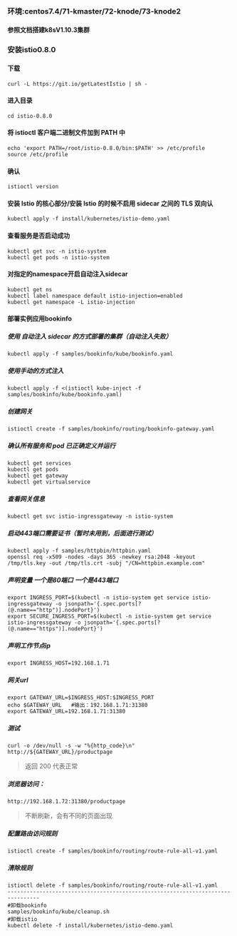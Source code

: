 ### 环境:centos7.4/71-kmaster/72-knode/73-knode2
#### 参照文档搭建k8sV1.10.3集群

### 安装istio0.8.0
#### 下载
```
curl -L https://git.io/getLatestIstio | sh -
```
#### 进入目录
```
cd istio-0.8.0
```
#### 将 istioctl 客户端二进制文件加到 PATH 中
```
echo 'export PATH=/root/istio-0.8.0/bin:$PATH' >> /etc/profile
source /etc/profile
```
#### 确认
```
istioctl version
```
#### 安装 Istio 的核心部分/安装 Istio 的时候不启用 sidecar 之间的 TLS 双向认
```
kubectl apply -f install/kubernetes/istio-demo.yaml
```
#### 查看服务是否启动成功
```
kubectl get svc -n istio-system
kubectl get pods -n istio-system
```
#### 对指定的namespace开启自动注入sidecar
```
kubectl get ns
kubectl label namespace default istio-injection=enabled
kubectl get namespace -L istio-injection
```

#### 部署实例应用bookinfo
##### 使用 自动注入 sidecar 的方式部署的集群（自动注入失败）
```
kubectl apply -f samples/bookinfo/kube/bookinfo.yaml
```
##### 使用手动的方式注入
```
kubectl apply -f <(istioctl kube-inject -f samples/bookinfo/kube/bookinfo.yaml)
```
##### 创建网关
```
istioctl create -f samples/bookinfo/routing/bookinfo-gateway.yaml
```
##### 确认所有服务和 pod 已正确定义并运行
```
kubectl get services
kubectl get pods
kubectl get gateway
kubectl get virtualservice
```
##### 查看网关信息
```
kubectl get svc istio-ingressgateway -n istio-system
```
##### 启动443端口需要证书（暂时未用到，后面进行测试）
```
kubectl apply -f samples/httpbin/httpbin.yaml
openssl req -x509 -nodes -days 365 -newkey rsa:2048 -keyout /tmp/tls.key -out /tmp/tls.crt -subj "/CN=httpbin.example.com"
```
##### 声明变量 一个是80端口 一个是443端口 
```
export INGRESS_PORT=$(kubectl -n istio-system get service istio-ingressgateway -o jsonpath='{.spec.ports[?(@.name=="http")].nodePort}')
export SECURE_INGRESS_PORT=$(kubectl -n istio-system get service istio-ingressgateway -o jsonpath='{.spec.ports[?(@.name=="https")].nodePort}')
```
##### 声明工作节点ip
```
export INGRESS_HOST=192.168.1.71
```
##### 网关url
```
export GATEWAY_URL=$INGRESS_HOST:$INGRESS_PORT
echo $GATEWAY_URL   #输出：192.168.1.71:31380
export GATEWAY_URL=192.168.1.71:31380
```

##### 测试 
```
curl -o /dev/null -s -w "%{http_code}\n" http://${GATEWAY_URL}/productpage
```
>返回 200 代表正常

##### 浏览器访问：
```
http://192.168.1.72:31380/productpage
```
>不断刷新，会有不同的页面出现
##### 配置路由访问规则
```
istioctl create -f samples/bookinfo/routing/route-rule-all-v1.yaml
```
##### 清除规则
```
istioctl delete -f samples/bookinfo/routing/route-rule-all-v1.yaml
--------------------------------------------------------------------------------
#卸载bookinfo
samples/bookinfo/kube/cleanup.sh
#卸载istio
kubectl delete -f install/kubernetes/istio-demo.yaml
```